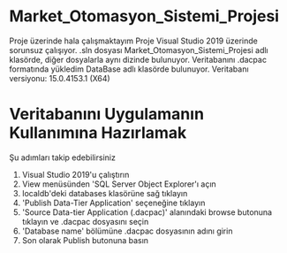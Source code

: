 # Market_Otomasyon_Sistemi_Projesi
Proje üzerinde hala çalışmaktayım
Proje Visual Studio 2019 üzerinde sorunsuz çalışıyor.
.sln dosyası Market_Otomasyon_Sistemi_Projesi adlı klasörde, diğer dosyalarla aynı dizinde bulunuyor.
Veritabanını .dacpac formatında yükledim DataBase adlı klasörde bulunuyor.
Veritabanı versiyonu: 15.0.4153.1 (X64)
# Veritabanını Uygulamanın Kullanımına Hazırlamak
Şu adımları takip edebilirsiniz
1. Visual Studio 2019'u çalıştırın
2. View menüsünden 'SQL Server Object Explorer'ı açın
3. localdb'deki databases klasörüne sağ tıklayın
4. 'Publish Data-Tier Application' seçeneğine tıklayın
5. 'Source Data-tier Application (.dacpac)' alanındaki browse butonuna tıklayın ve .dacpac dosyasını seçin
6. 'Database name' bölümüne .dacpac dosyasının adını girin
7. Son olarak Publish butonuna basın
